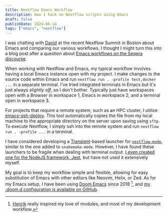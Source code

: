 ```yaml
---
title: Nextflow Emacs Workflow
description: How I hack on Nextflow scripts using Emacs
draft: false
publishDate: 2024-06-14
tags: ["emacs", "nextflow"]
---
```


I was chatting with [David](https://dcgemperline.github.io/) at the recent Nextflow Summit in Boston about Emacs and comparing our various workflows. I thought I might turn this into a blog post after a question about [Emacs workflows on the Seqera discourse](https://community.seqera.io/t/what-is-your-nextflow-emacs-setup).

When working with Nextflow and Emacs, my typical workflow involves having a local Emacs instance open with my project. I make changes to the source code within Emacs and run `nextflow run . -profile test,docker ...` in a separate terminal. I've tried integrated terminals in Emacs but it's just always _slightly off_, so I don't bother. Typically just have workspaces open with a Browser in workspace 1, Emacs in workspace 2, and a terminal open in workspace 3.

For projects that require a remote system, such as an HPC cluster, I utilize [emacs-ssh-deploy](https://github.com/cjohansson/emacs-ssh-deploy). This tool automatically copies the file from my local machine to the appropriate directory on the server upon saving using `sftp`. To execute Nextflow, I simply ssh into the remote system and run `nextflow run . -profile ...` in a terminal.

I have considered developing a [Transient](https://magit.vc/manual/transient/)-based launcher for [`nextflow-mode`](https://github.com/edmundmiller/nextflow-mode), similar to the one added to `snakemake-mode`. However, I have found these launchers to be fragile when dealing with terminal output. [I even created one for the NodeJS framework, Jest](https://github.com/edmundmiller/emacs-jest), but have not used it extensively myself.

My goal is to keep my workflow simple and flexible, allowing for easy substitution of Emacs with other editors like Neovim, Helix, or Zed. As for my Emacs setup, I have been using [Doom Emacs](https://github.com/doomemacs/doomemacs) since 2018 [^1], and [my .doom.d configuration is available on GitHub](https://github.com/edmundmiller/.doom.d).

[^1]: [Henrik](https://henrik.io/) really inspired my love of modules, and most of my development workflow.
